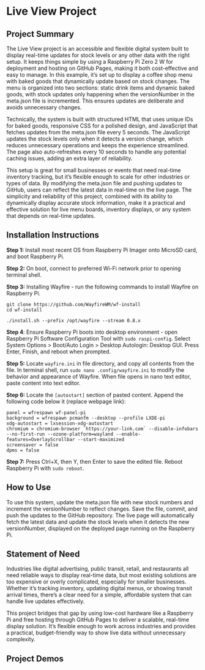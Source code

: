 # Live View Project

## Project Summary
The Live View project is an accessible and flexible digital system built to display real-time updates for stock levels or any other data with the right setup. It keeps things simple by using a Raspberry Pi Zero 2 W for deployment and hosting on GitHub Pages, making it both cost-effective and easy to manage. In this example, it’s set up to display a coffee shop menu with baked goods that dynamically update based on stock changes. The menu is organized into two sections: static drink items and dynamic baked goods, with stock updates only happening when the versionNumber in the meta.json file is incremented. This ensures updates are deliberate and avoids unnecessary changes.

Technically, the system is built with structured HTML that uses unique IDs for baked goods, responsive CSS for a polished design, and JavaScript that fetches updates from the meta.json file every 5 seconds. The JavaScript updates the stock levels only when it detects a version change, which reduces unnecessary operations and keeps the experience streamlined. The page also auto-refreshes every 10 seconds to handle any potential caching issues, adding an extra layer of reliability.

This setup is great for small businesses or events that need real-time inventory tracking, but it’s flexible enough to scale for other industries or types of data. By modifying the meta.json file and pushing updates to GitHub, users can reflect the latest data in real-time on the live page. The simplicity and reliability of this project, combined with its ability to dynamically display accurate stock information, make it a practical and effective solution for live menu boards, inventory displays, or any system that depends on real-time updates.

## Installation Instructions
**Step 1:** Install most recent OS from Raspberry Pi Imager onto MicroSD card, and boot Raspberry Pi.

**Step 2:** On boot, connect to preferred Wi-Fi network prior to opening terminal shell.

**Step 3:** Installing Wayfire - run the following commands to install Wayfire on Raspberry Pi.
```
git clone https://github.com/WayfireWM/wf-install
cd wf-install

./install.sh --prefix /opt/wayfire --stream 0.8.x
```

**Step 4**: Ensure Raspberry Pi boots into desktop environment - open Raspberry Pi Software Configuration Tool with `sudo raspi-config`. Select System Options > Boot/Auto Login > Desktop Autologin: Desktop GUI. Press Enter, Finish, and reboot when prompted.

**Step 5:** Locate `wayfire.ini` in file directory, and copy all contents from the file. In terminal shell, run `sudo nano .config/wayfire.ini` to modify the behavior and appearance of Wayfire. When file opens in nano text editor, paste content into text editor.

**Step 6:** Locate the `[autostart]` section of pasted content. Append the following code below it (replace webpage link):
```
panel = wfrespawn wf-panel-pi
background = wfrespawn pcmanfm --desktop --profile LXDE-pi
xdg-autostart = lxsession-xdg-autostart
chromium = chromium-browser `https://your-link.com` --disable-infobars --no-first-run --ozone-platform=wayland --enable-features=OverlayScrollbar --start-maximized
screensaver = false
dpms = false
```
**Step 7:** Press Ctrl+X, then Y, then Enter to save the edited file. Reboot Raspberry Pi with `sudo reboot`.

## How to Use
To use this system, update the meta.json file with new stock numbers and increment the versionNumber to reflect changes. Save the file, commit, and push the updates to the GitHub repository. The live page will automatically fetch the latest data and update the stock levels when it detects the new versionNumber, displayed on the deployed page running on the Raspberry Pi.

## Statement of Need
Industries like digital advertising, public transit, retail, and restaurants all need reliable ways to display real-time data, but most existing solutions are too expensive or overly complicated, especially for smaller businesses. Whether it’s tracking inventory, updating digital menus, or showing transit arrival times, there’s a clear need for a simple, affordable system that can handle live updates effectively.

This project bridges that gap by using low-cost hardware like a Raspberry Pi and free hosting through GitHub Pages to deliver a scalable, real-time display solution. It’s flexible enough to work across industries and provides a practical, budget-friendly way to show live data without unnecessary complexity.

## Project Demos